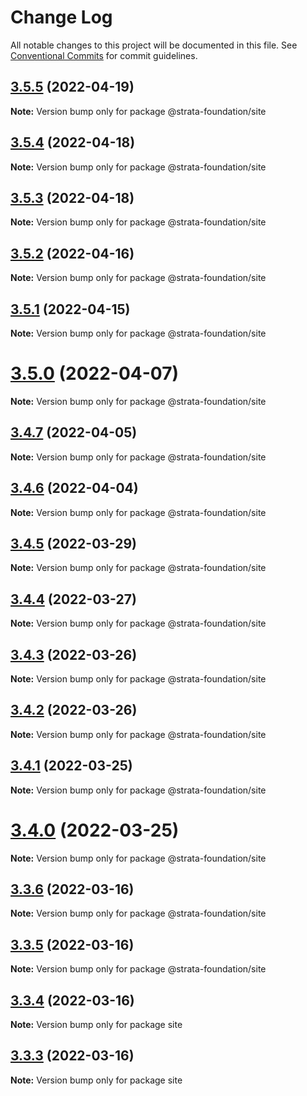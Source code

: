 # Change Log

All notable changes to this project will be documented in this file.
See [Conventional Commits](https://conventionalcommits.org) for commit guidelines.

## [3.5.5](https://github.com/StrataFoundation/strata/compare/v3.5.4...v3.5.5) (2022-04-19)

**Note:** Version bump only for package @strata-foundation/site





## [3.5.4](https://github.com/StrataFoundation/strata/compare/v3.5.2...v3.5.4) (2022-04-18)

**Note:** Version bump only for package @strata-foundation/site





## [3.5.3](https://github.com/StrataFoundation/strata/compare/v3.5.2...v3.5.3) (2022-04-18)

**Note:** Version bump only for package @strata-foundation/site





## [3.5.2](https://github.com/StrataFoundation/strata/compare/v3.5.2-alpha.0...v3.5.2) (2022-04-16)

**Note:** Version bump only for package @strata-foundation/site





## [3.5.1](https://github.com/StrataFoundation/strata/compare/v3.5.0...v3.5.1) (2022-04-15)

**Note:** Version bump only for package @strata-foundation/site





# [3.5.0](https://github.com/StrataFoundation/strata/compare/v3.4.7...v3.5.0) (2022-04-07)

**Note:** Version bump only for package @strata-foundation/site





## [3.4.7](https://github.com/ChewingGlassFund/wumbo-programs/compare/v3.4.6...v3.4.7) (2022-04-05)

**Note:** Version bump only for package @strata-foundation/site





## [3.4.6](https://github.com/ChewingGlassFund/wumbo-programs/compare/v3.4.5...v3.4.6) (2022-04-04)

**Note:** Version bump only for package @strata-foundation/site





## [3.4.5](https://github.com/StrataFoundation/strata/compare/v3.4.1...v3.4.5) (2022-03-29)

**Note:** Version bump only for package @strata-foundation/site





## [3.4.4](https://github.com/ChewingGlassFund/wumbo-programs/compare/v3.4.3...v3.4.4) (2022-03-27)

**Note:** Version bump only for package @strata-foundation/site





## [3.4.3](https://github.com/StrataFoundation/strata/compare/v3.4.1...v3.4.3) (2022-03-26)

**Note:** Version bump only for package @strata-foundation/site





## [3.4.2](https://github.com/StrataFoundation/strata/compare/v3.4.1...v3.4.2) (2022-03-26)

**Note:** Version bump only for package @strata-foundation/site





## [3.4.1](https://github.com/ChewingGlassFund/wumbo-programs/compare/v3.4.0...v3.4.1) (2022-03-25)

**Note:** Version bump only for package @strata-foundation/site





# [3.4.0](https://github.com/ChewingGlassFund/wumbo-programs/compare/v3.3.6...v3.4.0) (2022-03-25)

**Note:** Version bump only for package @strata-foundation/site





## [3.3.6](https://github.com/StrataFoundation/strata/compare/v3.3.4...v3.3.6) (2022-03-16)

**Note:** Version bump only for package @strata-foundation/site





## [3.3.5](https://github.com/StrataFoundation/strata/compare/v3.3.4...v3.3.5) (2022-03-16)

**Note:** Version bump only for package @strata-foundation/site





## [3.3.4](https://github.com/StrataFoundation/strata/compare/v3.3.2...v3.3.4) (2022-03-16)

**Note:** Version bump only for package site





## [3.3.3](https://github.com/StrataFoundation/strata/compare/v3.3.2...v3.3.3) (2022-03-16)

**Note:** Version bump only for package site
